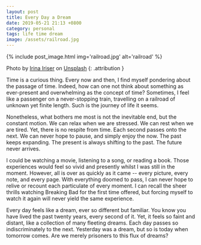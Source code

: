 ```yaml
---
layout: post
title: Every Day a Dream
date: 2019-05-21 21:13 +0800
category: personal
tags: life time dream
image: /assets/railroad.jpg
---
```


{% include post_image.html
    img='railroad.jpg'
    alt='railroad' %}

Photo by <a href="https://unsplash.com/photos/nYIQYg8cQVc">Irina Iriser</a>
on <a href="https://unsplash.com">Unsplash</a>
{: .attribution }

<!--begin-->

Time is a curious thing. Every now and then, I find myself pondering
about the passage of time. Indeed, how can one not think about something
as ever-present and overwhelming as the concept of time? Sometimes,
I feel like a passenger on a never-stopping train, travelling on a
railroad of unknown yet finite length. Such is the journey of life it
seems.

Nonetheless, what bothers me most is not the inevitable end, but the
constant motion. We can relax when we are stressed. We can rest when we
are tired. Yet, there is no respite from time. Each second passes onto
the next. We can never hope to pause, and simply enjoy the now. The past
keeps expanding. The present is always shifting to the past. The future
never arrives.

I could be watching a movie, listening to a song, or reading a book.
Those experiences would feel so vivid and presently whilst I was still
in the moment. However, all is over as quickly as it came -- every
picture, every note, and every page. With everything doomed to pass, I
can never hope to relive or recount each particulate of every moment. I
can recall the sheer thrills watching Breaking Bad for the first time
offered, but forcing myself to watch it again will never yield the same
experience.

Every day feels like a dream, ever so different but familiar. You know
you have lived the past twenty years, every second of it. Yet, it feels
so faint and distant, like a collection of many fleeting dreams. Each
day passes so indiscriminately to the next. Yesterday was a dream, but
so is today when tomorrow comes. Are we merely prisoners to this flux of
dreams?
